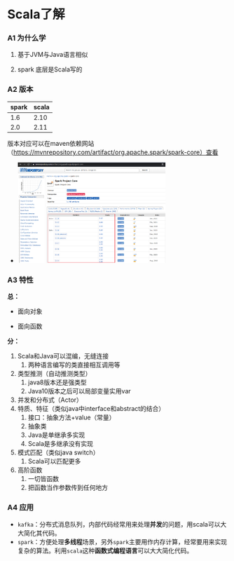 # Scala了解

### A1 为什么学

1. 基于JVM与Java语言相似

2. spark 底层是Scala写的

### A2 版本

| spark | scala |
| ----- | ----- |
| 1.6   | 2.10  |
| 2.0   | 2.11  |

版本对应可以在maven依赖网站（https://mvnrepository.com/artifact/org.apache.spark/spark-core）查看

+ <img src="01_Scala%E4%BA%86%E8%A7%A3.assets/image-20210228150320581.png" alt="image-20210228150320581" style="zoom:33%;" />

### A3 特性

**总：**

+ 面向对象

+ 面向函数

**分：**

1. Scala和Java可以混编，无缝连接
   1. 两种语言编写的类直接相互调用等
2. 类型推测（自动推测类型）
   1. java8版本还是强类型
   2. Java10版本之后可以局部变量实用var
3. 并发和分布式（Actor）
4. 特质、特征（类似java中interface和abstract的结合）
   1. 接口：抽象方法+value（常量）
   2. 抽象类
   3. Java是单继承多实现
   4. Scala是多继承没有实现
5. 模式匹配（类似java switch）
   1. Scala可以匹配更多
6. 高阶函数
   1. 一切皆函数
   2. 把函数当作参数传到任何地方

### A4 应用

+ `kafka`：分布式消息队列，内部代码经常用来处理**并发**的问题，用scala可以大大简化其代码。
+ `spark`：方便处理**多线程**场景，另外`spark`主要用作内存计算，经常要用来实现复杂的算法。利用`scala`这种**函数式编程语言**可以大大简化代码。



